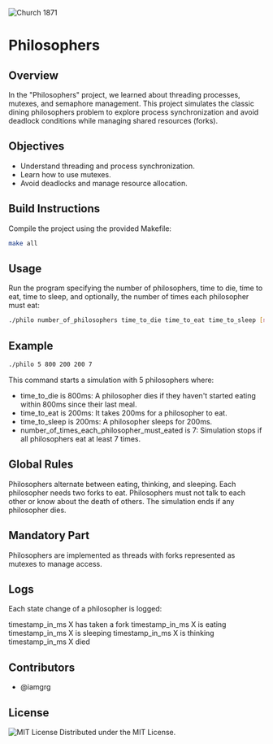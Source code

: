 ![Church 1871](https://github.com/iamgrg/Philosophers/assets/80717523/dae639d0-3fd0-49df-90a1-f9b1b544ac1c)
# Philosophers

## Overview

In the "Philosophers" project, we learned about threading processes, mutexes, and semaphore management. This project simulates the classic dining philosophers problem to explore process synchronization and avoid deadlock conditions while managing shared resources (forks).

## Objectives

- Understand threading and process synchronization.
- Learn how to use mutexes.
- Avoid deadlocks and manage resource allocation.

## Build Instructions

Compile the project using the provided Makefile:
```bash
make all
```

## Usage
Run the program specifying the number of philosophers, time to die, time to eat, time to sleep, and optionally, the number of times each philosopher must eat:

```bash
./philo number_of_philosophers time_to_die time_to_eat time_to_sleep [number_of_times_each_philosopher_must_eat]
```

## Example
```bash
./philo 5 800 200 200 7
```
This command starts a simulation with 5 philosophers where:

- time_to_die is 800ms: A philosopher dies if they haven't started eating within 800ms since their last meal.
- time_to_eat is 200ms: It takes 200ms for a philosopher to eat.
- time_to_sleep is 200ms: A philosopher sleeps for 200ms.
- number_of_times_each_philosopher_must_eated is 7: Simulation stops if all philosophers eat at least 7 times.

## Global Rules

Philosophers alternate between eating, thinking, and sleeping.
Each philosopher needs two forks to eat.
Philosophers must not talk to each other or know about the death of others.
The simulation ends if any philosopher dies.

## Mandatory Part

Philosophers are implemented as threads with forks represented as mutexes to manage access.

## Logs

Each state change of a philosopher is logged:

timestamp_in_ms X has taken a fork
timestamp_in_ms X is eating
timestamp_in_ms X is sleeping
timestamp_in_ms X is thinking
timestamp_in_ms X died

## Contributors

- @iamgrg

## License

![MIT License](https://img.shields.io/badge/license-MIT-green)
Distributed under the MIT License.
